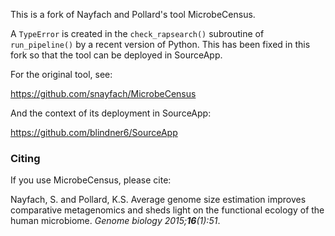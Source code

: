This is a fork of Nayfach and Pollard's tool MicrobeCensus.

A `TypeError` is created in the `check_rapsearch()` subroutine of `run_pipeline()` by a recent version of Python. This has been fixed in this fork so that the tool can be deployed in SourceApp. 

For the original tool, see:

https://github.com/snayfach/MicrobeCensus

And the context of its deployment in SourceApp:

https://github.com/blindner6/SourceApp

### Citing
If you use MicrobeCensus, please cite:  

Nayfach, S. and Pollard, K.S. Average genome size estimation improves comparative metagenomics and sheds light on the functional ecology of the human microbiome. _Genome biology 2015;**16**(1):51_.


